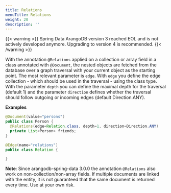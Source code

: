 ```yaml
---
title: Relations
menuTitle: Relations
weight: 20
description: ''
---
```


{{< warning >}}
Spring Data ArangoDB version 3 reached EOL and is not actively developed anymore.
Upgrading to version 4 is recommended.
{{< /warning >}}

With the annotation `@Relations` applied on a collection or array field in a
class annotated with `@Document`, the nested objects are fetched from the
database over a graph traversal with your current object as the starting point.
The most relevant parameter is `edge`. With `edge` you define the edge collection -
which should be used in the traversal - using the class type. With the parameter
`depth` you can define the maximal depth for the traversal (default 1) and the
parameter `direction` defines whether the traversal should follow outgoing or
incoming edges (default Direction.ANY).

**Examples**

```java
@Document(value="persons")
public class Person {
  @Relations(edge=Relation.class, depth=1, direction=Direction.ANY)
  private List<Person> friends;
}

@Edge(name="relations")
public class Relation {

}
```

**Note**: Since arangodb-spring-data 3.0.0 the annotation `@Relations` also work
on non-collection/non-array fields. If multiple documents are linked with the
entity, it is not guaranteed that the same document is returned every time.
Use at your own risk.
